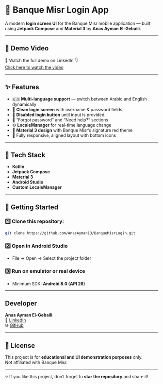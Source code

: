 # 🏦 Banque Misr Login App

A modern **login screen UI** for the Banque Misr mobile application — built using **Jetpack Compose** and **Material 3** by **Anas Ayman El-Gebaili**.

---

## 🎥 Demo Video

🎥 Watch the full demo on LinkedIn 👇  
[Click here to watch the video](https://www.linkedin.com/posts/anasayman13_android-jetpackcompose-kotlin-activity-7387193604324196352-gQHs?utm_source=share&utm_medium=member_desktop&rcm=ACoAAEnBkXIBKTJ6DykIoZwkgWXGnxE_KUe1yIg)


---

## ✨ Features

- 🇪🇬 **Multi-language support** — switch between Arabic and English dynamically
- 🔐 **Clean login screen** with username & password fields
- 🚫 **Disabled login button** until input is provided
- 💬 “Forgot password” and “Need help?” sections
- ⚙️ **LocaleManager** for real-time language change
- 🎨 **Material 3 design** with Banque Misr’s signature red theme
- 📱 Fully responsive, aligned layout with bottom icons

---

## 🧮 Tech Stack

- **Kotlin**
- **Jetpack Compose**
- **Material 3**
- **Android Studio**
- **Custom LocaleManager**

---

## 🚀 Getting Started

### 1️⃣ Clone this repository:
```bash
git clone https://github.com/AnasAyman13/BanqueMisrLogin.git
```

### 2️⃣ Open in Android Studio
- File → Open → Select the project folder

### 3️⃣ Run on emulator or real device  
- Minimum SDK: **Android 8.0 (API 26)**

---

##  Developer

**Anas Ayman El-Gebaili**  
💼 [LinkedIn](https://www.linkedin.com/in/YOUR-LINKEDIN-USERNAME/)  
🌐 [GitHub](https://github.com/AnasAyman13)

---

## 📄 License

This project is for **educational and UI demonstration purposes** only.  
Not affiliated with Banque Misr.

---

⭐ If you like this project, don’t forget to **star the repository** and share it!
